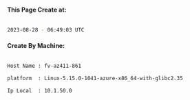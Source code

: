 
   
#### This Page Create at:

```bash

2023-08-28 - 06:49:03 UTC

```

#### Create By Machine:

```bash

Host Name : fv-az411-861

platform  : Linux-5.15.0-1041-azure-x86_64-with-glibc2.35

Ip Local  : 10.1.50.0

```

